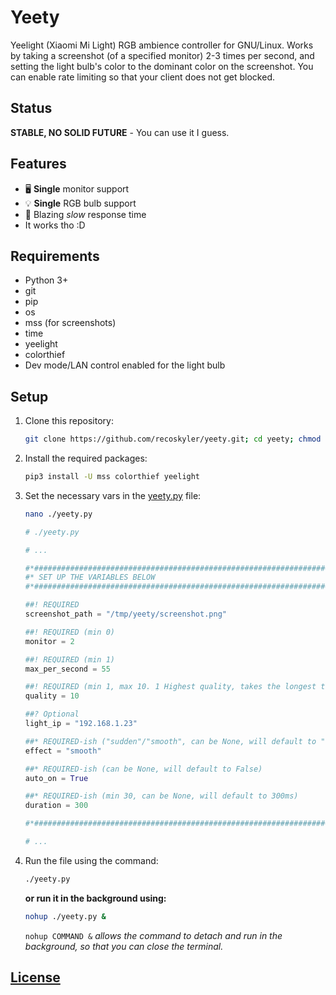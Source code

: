 # Yeety

Yeelight (Xiaomi Mi Light) RGB ambience controller for GNU/Linux. Works by taking a screenshot (of a specified monitor) 2-3 times per second, and setting the light bulb's color to the dominant color on the screenshot. You can enable rate limiting so that your client does not get blocked.

## Status

**STABLE, NO SOLID FUTURE** - You can use it I guess.

## Features

- 🖥 **Single** monitor support
- 💡 **Single** RGB bulb support
- 🐌 Blazing *slow* response time
- It works tho :D

## Requirements

- Python 3+
- git
- pip
- os
- mss (for screenshots)
- time
- yeelight
- colorthief
- Dev mode/LAN control enabled for the light bulb

## Setup

1. Clone this repository:

    ```bash
    git clone https://github.com/recoskyler/yeety.git; cd yeety; chmod +x yeety.py
    ```

2. Install the required packages:

    ```bash
    pip3 install -U mss colorthief yeelight
    ```

3. Set the necessary vars in the [yeety.py](yeety.py) file:

    ```bash
    nano ./yeety.py
    ```

    ```py
    # ./yeety.py

    # ...

    #*#############################################################################
    #* SET UP THE VARIABLES BELOW
    #*#############################################################################

    ##! REQUIRED
    screenshot_path = "/tmp/yeety/screenshot.png"

    ##! REQUIRED (min 0)
    monitor = 2

    ##! REQUIRED (min 1)
    max_per_second = 55

    ##! REQUIRED (min 1, max 10. 1 Highest quality, takes the longest time...)
    quality = 10

    ##? Optional
    light_ip = "192.168.1.23"

    ##* REQUIRED-ish ("sudden"/"smooth", can be None, will default to "smooth")
    effect = "smooth"

    ##* REQUIRED-ish (can be None, will default to False)
    auto_on = True

    ##* REQUIRED-ish (min 30, can be None, will default to 300ms)
    duration = 300

    #*#############################################################################

    # ...
    ```

4. Run the file using the command:

    ```bash
    ./yeety.py
    ```

    **or run it in the background using:**

    ```bash
    nohup ./yeety.py &
    ```

    `nohup COMMAND &` *allows the command to detach and run in the background, so that you can close the terminal.*

## [License](LICENSE)
